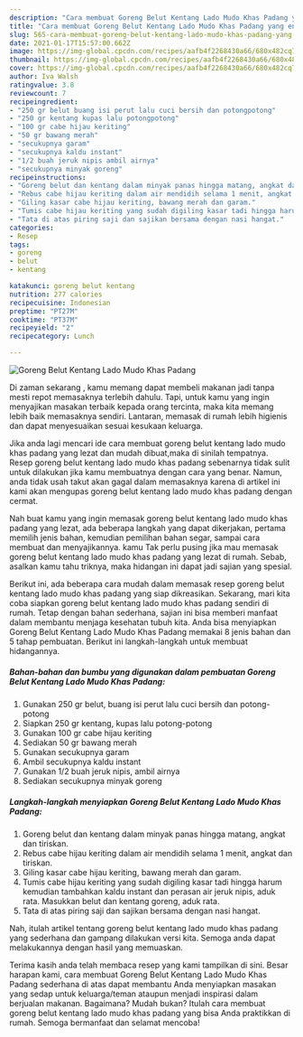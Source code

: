 ```yaml
---
description: "Cara membuat Goreng Belut Kentang Lado Mudo Khas Padang yang enak Untuk Jualan"
title: "Cara membuat Goreng Belut Kentang Lado Mudo Khas Padang yang enak Untuk Jualan"
slug: 565-cara-membuat-goreng-belut-kentang-lado-mudo-khas-padang-yang-enak-untuk-jualan
date: 2021-01-17T15:57:00.662Z
image: https://img-global.cpcdn.com/recipes/aafb4f2268430a66/680x482cq70/goreng-belut-kentang-lado-mudo-khas-padang-foto-resep-utama.jpg
thumbnail: https://img-global.cpcdn.com/recipes/aafb4f2268430a66/680x482cq70/goreng-belut-kentang-lado-mudo-khas-padang-foto-resep-utama.jpg
cover: https://img-global.cpcdn.com/recipes/aafb4f2268430a66/680x482cq70/goreng-belut-kentang-lado-mudo-khas-padang-foto-resep-utama.jpg
author: Iva Walsh
ratingvalue: 3.8
reviewcount: 7
recipeingredient:
- "250 gr belut buang isi perut lalu cuci bersih dan potongpotong"
- "250 gr kentang kupas lalu potongpotong"
- "100 gr cabe hijau keriting"
- "50 gr bawang merah"
- "secukupnya garam"
- "secukupnya kaldu instant"
- "1/2 buah jeruk nipis ambil airnya"
- "secukupnya minyak goreng"
recipeinstructions:
- "Goreng belut dan kentang dalam minyak panas hingga matang, angkat dan tiriskan."
- "Rebus cabe hijau keriting dalam air mendidih selama 1 menit, angkat dan tiriskan."
- "Giling kasar cabe hijau keriting, bawang merah dan garam."
- "Tumis cabe hijau keriting yang sudah digiling kasar tadi hingga harum kemudian tambahkan kaldu instant dan perasan air jeruk nipis, aduk rata. Masukkan belut dan kentang goreng, aduk rata."
- "Tata di atas piring saji dan sajikan bersama dengan nasi hangat."
categories:
- Resep
tags:
- goreng
- belut
- kentang

katakunci: goreng belut kentang 
nutrition: 277 calories
recipecuisine: Indonesian
preptime: "PT27M"
cooktime: "PT37M"
recipeyield: "2"
recipecategory: Lunch

---
```



![Goreng Belut Kentang Lado Mudo Khas Padang](https://img-global.cpcdn.com/recipes/aafb4f2268430a66/680x482cq70/goreng-belut-kentang-lado-mudo-khas-padang-foto-resep-utama.jpg)

Di zaman  sekarang , kamu memang dapat membeli makanan jadi tanpa mesti repot memasaknya terlebih dahulu. Tapi, untuk kamu yang ingin menyajikan masakan terbaik kepada orang tercinta, maka kita memang lebih baik memasaknya sendiri. Lantaran, memasak di rumah lebih higienis dan dapat menyesuaikan sesuai kesukaan keluarga.

Jika anda lagi mencari ide cara membuat goreng belut kentang lado mudo khas padang yang lezat dan mudah dibuat,maka di sinilah tempatnya. Resep goreng belut kentang lado mudo khas padang  sebenarnya tidak sulit untuk dilakukan jika kamu membuatnya dengan cara yang benar. Namun, anda tidak usah takut akan gagal dalam memasaknya 
karena di artikel ini kami akan mengupas goreng belut kentang lado mudo khas padang dengan cermat.  



Nah buat kamu yang ingin memasak goreng belut kentang lado mudo khas padang yang lezat, ada beberapa langkah yang dapat dikerjakan, pertama memilih jenis bahan, kemudian pemilihan bahan segar, sampai cara membuat dan menyajikannya. kamu Tak perlu pusing jika mau memasak goreng belut kentang lado mudo khas padang yang lezat di rumah. Sebab, asalkan kamu  tahu triknya, maka hidangan ini dapat jadi sajian yang spesial.

Berikut ini, ada beberapa cara mudah dalam memasak resep goreng belut kentang lado mudo khas padang yang siap dikreasikan. Sekarang, mari kita coba siapkan goreng belut kentang lado mudo khas padang sendiri di rumah. Tetap dengan bahan sederhana, sajian ini bisa memberi manfaat dalam membantu menjaga kesehatan tubuh kita. Anda bisa menyiapkan Goreng Belut Kentang Lado Mudo Khas Padang memakai 8 jenis bahan dan 5 tahap pembuatan. Berikut ini langkah-langkah untuk membuat hidangannya.

<!--inarticleads1-->

##### Bahan-bahan dan bumbu yang digunakan dalam pembuatan Goreng Belut Kentang Lado Mudo Khas Padang:

1. Gunakan 250 gr belut, buang isi perut lalu cuci bersih dan potong-potong
1. Siapkan 250 gr kentang, kupas lalu potong-potong
1. Gunakan 100 gr cabe hijau keriting
1. Sediakan 50 gr bawang merah
1. Gunakan secukupnya garam
1. Ambil secukupnya kaldu instant
1. Gunakan 1/2 buah jeruk nipis, ambil airnya
1. Sediakan secukupnya minyak goreng




<!--inarticleads2-->

##### Langkah-langkah menyiapkan Goreng Belut Kentang Lado Mudo Khas Padang:

1. Goreng belut dan kentang dalam minyak panas hingga matang, angkat dan tiriskan.
1. Rebus cabe hijau keriting dalam air mendidih selama 1 menit, angkat dan tiriskan.
1. Giling kasar cabe hijau keriting, bawang merah dan garam.
1. Tumis cabe hijau keriting yang sudah digiling kasar tadi hingga harum kemudian tambahkan kaldu instant dan perasan air jeruk nipis, aduk rata. Masukkan belut dan kentang goreng, aduk rata.
1. Tata di atas piring saji dan sajikan bersama dengan nasi hangat.




Nah, itulah artikel tentang  goreng belut kentang lado mudo khas padang  yang sederhana dan gampang dilakukan versi kita. Semoga anda dapat melakukannya dengan hasil yang memuaskan. 

Terima kasih anda telah membaca resep yang kami tampilkan di sini. Besar harapan kami, cara membuat  Goreng Belut Kentang Lado Mudo Khas Padang sederhana di atas dapat membantu Anda menyiapkan masakan yang sedap untuk keluarga/teman ataupun menjadi inspirasi dalam berjualan makanan. Bagaimana? Mudah bukan? Itulah cara membuat goreng belut kentang lado mudo khas padang yang bisa Anda praktikkan di rumah. Semoga bermanfaat dan selamat mencoba!

